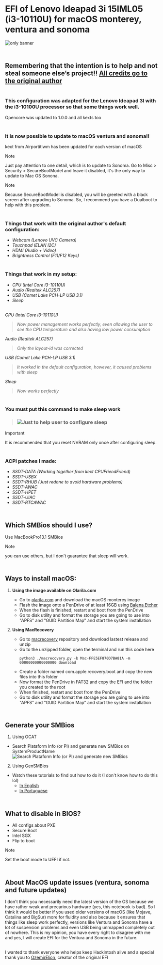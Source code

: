 # EFI of Lenovo Ideapad 3i 15IML05 (i3-10110U) for macOS monterey, ventura and sonoma

![only banner](https://github.com/Ats0c/Lenovo_Ideapad_3i-15IML05-Hackintosh-EFI/blob/main/Images/Banner.png)

## **<br/>Remembering that the intention is to help and not steal someone else’s project!! [All credits go to the original author](https://www.olarila.com/topic/19326-efi-lenovo-ideapad-3i-15iml05-82bs0001br/)<br>**

### <br/>This configuration was adapted for the Lenovo Ideapad 3I with the i3-10100U processor so that some things work well.<br>
Opencore was updated to 1.0.0 and all kexts too

### <br/>It is now possible to update to macOS ventura and sonoma!!<br>
kext from Airportitlwm has been updated for each version of macOS

> [!NOTE]
> Just pay attention to one detail, which is to update to Sonoma. Go to Misc > Security > SecureBootModel and leave it disabled, it's the only way to update to Mac OS Sonona.

> [!NOTE]
> Because SecureBootModel is disabled, you will be greeted with a black screen after upgrading to Sonoma. So, I recommend you have a Dualboot to help with this problem.

### <br/>Things that work with the original author's default configuration:<br>

  - *Webcam (Lenovo UVC Camera)*
  - *Touchpad (ELAN I2C)*
  - *HDMI (Audio + Video)*
  - *Brightness Control (F11/F12 Keys)*

### <br/>Things that work in my setup:<br>

  - *CPU (Intel Core i3-10110U)*
  - *Audio (Realtek ALC257)*
  - *USB (Comet Lake PCH-LP USB 3.1)*
  - *Sleep*
<br><br/>
 
*CPU (Intel Core i3-10110U)*
> *Now power management works perfectly, even allowing the user to see the CPU temperature and also having low power consumption*

*Audio (Realtek ALC257)*
> *Only the layout-id was corrected*

*USB (Comet Lake PCH-LP USB 3.1)*
> *It worked in the default configuration, however, it caused problems with sleep*

*Sleep*
> *Now works perfectly*

### <br/>You must put this command to make sleep work<br>
> ### ![Just to help user to configure sleep](https://github.com/Ats0c/Lenovo_Ideapad_3i-15IML05-Hackintosh-EFI/blob/main/Images/Sleep_config.png)

> [!IMPORTANT]
> It is recommended that you reset NVRAM only once after configuring sleep.

### <br/>ACPI patches I made:<br>
 - *SSDT-DATA (Working together from kext CPUFriendFriend)*
 - *SSDT-USBX*
 - *SSDT-RHUB (Just redone to avoid hardware problems)*
 - *SSDT-AWAC*
 - *SSDT-HPET*
 - *SSDT-UIAC*
 - *SSDT-RTCAWAC*

## <br/>Which SMBios should I use?<br>
Use MacBookPro13.1 SMBios
> [!NOTE]
> you can use others, but I don't guarantee that sleep will work.

## <br/>Ways to install macOS:<br>
1. **Using the image available on Olarila.com**
   - Go to [olarila.com](https://www.olarila.com/topic/6278-olarila-vanilla-images-macos-installer/) and download the macOS monterey image
   - Flash the image onto a PenDrive of at least 16GB using [Balena Etcher](https://etcher.balena.io/)
   - When the flash is finished, restart and boot from the PenDrive
   - Go to disk utility and format the storage you are going to use into "APFS" and "GUID Partition Map" and start the system installation
  
2. **Using MacRecovery**
   - Go to [macrecovery](https://github.com/luchina-gabriel/macrecovery) repository and download lastest release and unzip
   - Go to the unzipped folder, open the terminal and run this code here
     ```
     python3 ./macrecovery.py -b Mac-FFE5EF870D7BA81A -m 00000000000000000 download
     ```
   - Create a folder named com.apple.recovery.boot and copy the new files into this folder
   - Now format the PenDrive in FAT32 and copy the EFI and the folder you created to the root
   - When finished, restart and boot from the PenDrive
   - Go to disk utility and format the storage you are going to use into "APFS" and "GUID Partition Map" and start the system installation
  
## <br/>Generate your SMBios<br>
1. Using OCAT
  - Search Plataform Info (or PI) and generate new SMBios on SystemProductName![Search Plataform Info (or PI) and generate new SMBios](https://github.com/Ats0c/Lenovo_Ideapad_3i-15IML05-Hackintosh-EFI/blob/main/Images/SMBios.png)
2. Using GenSMBios
  - Watch these tutorials to find out how to do it (I don't know how to do this lol)
    - [In English](https://www.youtube.com/watch?v=dovJUlKgS5E)
    - [In Portuguese](https://www.youtube.com/watch?v=YT8nFStOPW0)

## <br/>What to disable in BIOS?<br>
- All configs about PXE
- Secure Boot
- Intel SGX
- Flip to boot

> [!NOTE]
> Set the boot mode to UEFI if not.

## <br/>About MacOS update issues (ventura, sonoma and future updates)<br>
I don't think you necessarily need the latest version of the OS because we have rather weak and precarious hardware (yes, this notebook is bad). So I think it would be better if you used older versions of macOS (like Mojave, Catalina and BigSur) more for fluidity and also because it ensures that things like sleep work perfectly, versions like Ventura and Sonoma have a lot of suspension problems and even USB being unmapped completely out of nowhere. This is my opinion, you have every right to disagree with me and yes, I will create EFI for the Ventura and Sonoma in the future.

<br>I wanted to thank everyone who helps keep Hackintosh alive and a special thank you to [OzemirElion](https://www.olarila.com/profile/67412-ozemirelion/), creator of the original EFI<br/>
